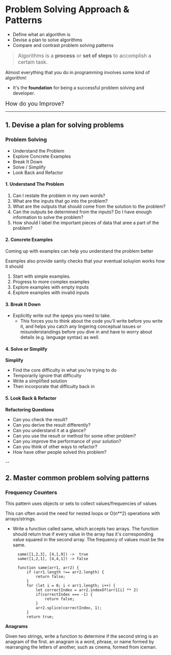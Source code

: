 # Problem Solving Approach & Patterns

- Define what an algorithm is
- Devise a plan to solve algorithms
- Compare and contrast problem solving patterns

> <font size="3px">Algorithms is a **process** or **set of steps** to accomplish a certain task.</font>

Almost everything that you do in programming involves some kind of algorithm!

- It's the **foundation** for being a successful problem solving and developer.

<font size="4px">How do you Improve?</font>

---

## 1. **Devise** a plan for solving problems

### Problem Solving

- Understand the Problem
- Explore Concrete Examples
- Break It Down
- Solve / Simplify
- Look Back and Refactor

#### **1. Understand The Problem**

1. Can I restate the problem in my own words?
2. What are the inputs that go into the problem?
3. What are the outputs that should come from the solution to the problem?
4. Can the outputs be determined from the inputs? Do I have enough information to solve the problem?
5. How should I label the important pieces of data that aree a part of the problem?

#### **2. Concrete Examples**

Coming up with examples can help you understand the problem better

Examples also provide sanity checks that your eventual soluyion works how it should

1. Start with simple examples.
2. Progress to more complex examples
3. Explore examples with empty inputs
4. Explore examples with invalid inputs

#### **3. Break It Down**

- Explicitly write out the speps you need to take.
    - This forces you to think about the code you'll write before you write it, and helps you catch any lingering conceptual issues or misunderstandings before you dive in and have to worry about details (e.g. language syntax) as well.

#### **4. Solve or Simplify**

**Simplify**
- Find the core difficulty in what you're trying to do
- Temporarily ignore that difficulty
- Write a simplified solution
- Then incorporate that difficulty back in

#### **5. Look Back & Refactor**

**Refactoring Questions**
- Can you check the result?
- Can you derive the result differently?
- Can you understand it at a glance?
- Can you use the result or method for some other problem?
- Can you improve the performance of your solution?
- Can you think of other ways to refactor?
- How have other people solved this problem?

--

## 2. **Master** common problem solving patterns

### Frequency Counters

This pattern uses objects or sets to collect values/frequencies of values

This can often avoid the need for nested loops or O(n**2) operations with arrays/strings.

- Write a function called same, which accepts two arrays. The function should return true if every value in the array has it's corresponding value squared in the second array. The frequency of values must be the same.

        same([1,2,3], [4,1,9]) ->  true
        same([1,2,1], [4,4,1]) -> false

        function same(arr1, arr2) {
            if (arr1.length !== arr2.length) {
                return false;
            }
            for (let i = 0; i < arr1.length; i++) {
                let correctIndex = arr2.indexOf(arr1[i] ** 2)
                if(correctIndex === -1) {
                    return false;
                }
                arr2.splice(correctIndex, 1);
            }
            return true;

**Anagrams**

Given two strings, write a function to determine if the second string is an anagram of the first. an anagram is a word, phrase, or name formed by rearranging the letters of another, such as cinema, formed from iceman.